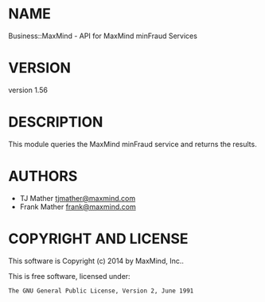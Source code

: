 # NAME

Business::MaxMind - API for MaxMind minFraud Services

# VERSION

version 1.56

# DESCRIPTION

This module queries the MaxMind minFraud service and returns the results.

# AUTHORS

- TJ Mather <tjmather@maxmind.com>
- Frank Mather <frank@maxmind.com>

# COPYRIGHT AND LICENSE

This software is Copyright (c) 2014 by MaxMind, Inc..

This is free software, licensed under:

    The GNU General Public License, Version 2, June 1991
